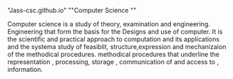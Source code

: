 "Jass-csc.github.io"
""Computer Science ""

Computer science is a study of theory, examination and engineering.
Engineering that form the basis for the Designs and use of computer.
It is the scientific and practical approach to computation and its applications and the systema study of feasiblit, structure,expression and mechanizaion  of the methodical procedures.
methodical procedures that underline the representation , processing, storage , communication of and access to , information.
